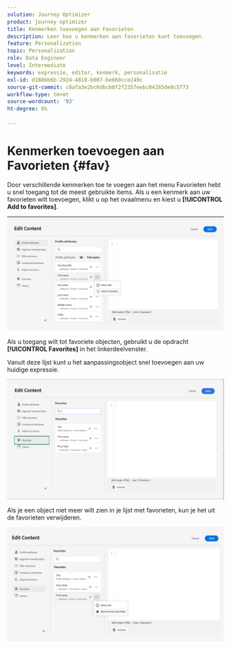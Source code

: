 ```yaml
---
solution: Journey Optimizer
product: journey optimizer
title: Kenmerken toevoegen aan Favorieten
description: Leer hoe u kenmerken aan favorieten kunt toevoegen.
feature: Personalization
topic: Personalization
role: Data Engineer
level: Intermediate
keywords: expressie, editor, kenmerk, personalisatie
exl-id: d188bb6b-2924-4818-b007-be660cce249c
source-git-commit: c0afa3e2bc6dbcb0f2f2357eebc04285de8c5773
workflow-type: tm+mt
source-wordcount: '93'
ht-degree: 0%

---
```


# Kenmerken toevoegen aan Favorieten {#fav}

Door verschillende kenmerken toe te voegen aan het menu Favorieten hebt u snel toegang tot de meest gebruikte items. Als u een kenmerk aan uw favorieten wilt toevoegen, klikt u op het ovaalmenu en kiest u **[!UICONTROL Add to favorites]**.

![](assets/favorite-option.png)

Als u toegang wilt tot favoriete objecten, gebruikt u de opdracht **[!UICONTROL Favorites]** in het linkerdeelvenster.

Vanuit deze lijst kunt u het aanpassingsobject snel toevoegen aan uw huidige expressie.

![](assets/favorite-list.png)

Als je een object niet meer wilt zien in je lijst met favorieten, kun je het uit de favorieten verwijderen.

![](assets/favorite-remove.png)
